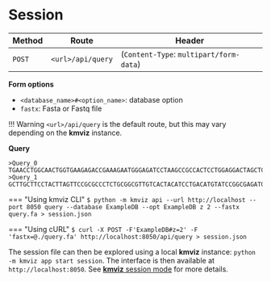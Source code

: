 # Session

|Method|Route|Header|
|---|---|---|
|`POST`|`<url>/api/query`|(`Content-Type`: `multipart/form-data`)|

**Form options**

* `<database_name>#<option_name>`: database option
* `fastx`: Fasta or Fastq file

!!! Warning
    `<url>/api/query` is the default route, but this may vary depending on the **kmviz** instance.

**Query**
```title="Query.fa"
>Query_0
TGAACCTGGCAACTGGTGAAGAGACCGAAAGAATGGGAGATCCTAAGCCGCCACTCCTGGAGGACTAGCTCCGCCAGCGTGCGGATGCTATCCG
>Query_1
GCTTGCTTCCTACTTAGTTCCGCGCCCTCTGCGGCGTTGTCACTACATCCTGACATGTATCCGGCGAGATGAATTTTAATCTAGTGAGCCTCGT
```

=== "Using kmviz CLI"
    <!-- termynal -->
    ```
    $ python -m kmviz api --url http://localhost --port 8050 query --database ExampleDB --opt ExampleDB z 2 --fastx query.fa > session.json
    ```

=== "Using cURL"
    <!-- termynal -->
    ```
    $ curl -X POST -F'ExampleDB#z=2' -F 'fastx=@./query.fa' http://localhost:8050/api/query > session.json
    ```

The session file can then be explored using a local **kmviz** instance: `python -m kmviz app start session`. The interface is then available at `http://localhost:8050`. See [**kmviz** session mode](../interface/session.md) for more details.

